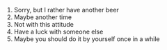 1. Sorry, but I rather have another beer
2. Maybe another time
3. Not with this attitude 
4. Have a luck with someone else
5. Maybe you should do it by yourself once in a while